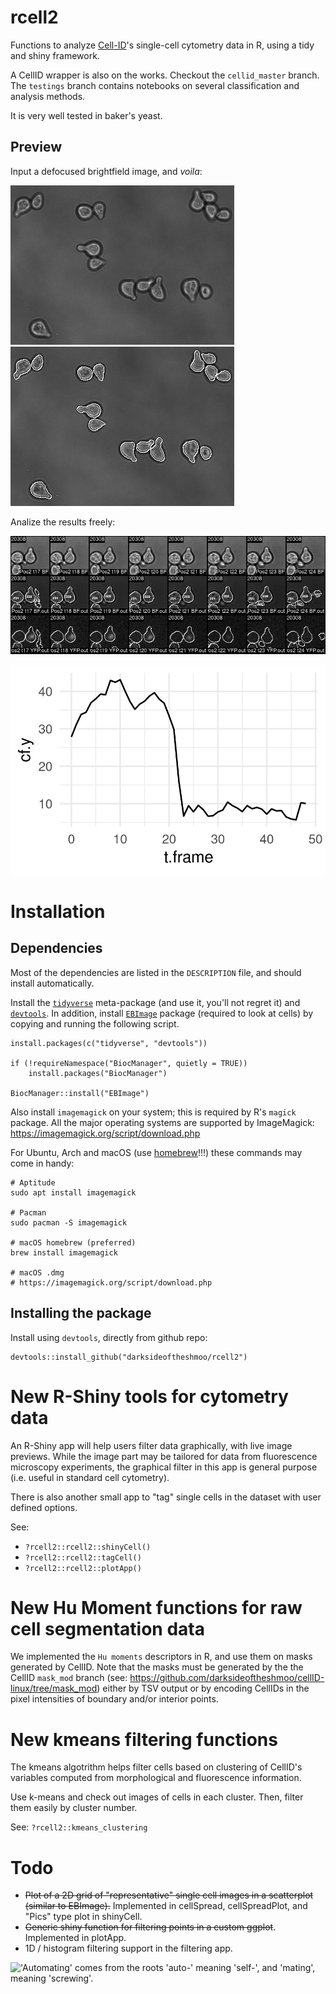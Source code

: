 # rcell2

Functions to analyze [Cell-ID](https://github.com/darksideoftheshmoo/cellID-linux)'s single-cell cytometry data in R, using a tidy and shiny framework.

A CellID wrapper is also on the works. Checkout the `cellid_master` branch. The `testings` branch contains notebooks on several classification and analysis methods.

It is very well tested in baker's yeast.

## Preview

Input a defocused brightfield image, and _voila_:

![input defocused brightfield image](doc/TFP.png)![segmented brightfield image](doc/TFP.out.png)

Analize the results freely:

![preview_tile](doc/preview_tile.png)

![preview_trace](doc/preview_trace.png)

# Installation

## Dependencies

Most of the dependencies are listed in the `DESCRIPTION` file, and should install automatically.

Install the [```tidyverse```][1] meta-package (and use it, you'll not regret it) and [```devtools```][2]. In addition, install [```EBImage```][3] package (required to look at cells) by copying and running the following script. 

```
install.packages(c("tidyverse", "devtools"))

if (!requireNamespace("BiocManager", quietly = TRUE))
    install.packages("BiocManager")

BiocManager::install("EBImage")
```

Also install `imagemagick` on your system; this is required by R's `magick` package. All the major operating systems are supported by ImageMagick: https://imagemagick.org/script/download.php

For Ubuntu, Arch and macOS (use [homebrew](https://brew.sh/)!!!)  these commands may come in handy:

```
# Aptitude
sudo apt install imagemagick

# Pacman
sudo pacman -S imagemagick

# macOS homebrew (preferred)
brew install imagemagick

# macOS .dmg
# https://imagemagick.org/script/download.php
```

## Installing the package

Install using `devtools`, directly from github repo:

```
devtools::install_github("darksideoftheshmoo/rcell2")

```

# New R-Shiny tools for cytometry data

An R-Shiny app will help users filter data graphically, with live image previews.
While the image part may be tailored for data from fluorescence microscopy experiments, the graphical filter in this app is general purpose (i.e. useful in standard cell cytometry).

There is also another small app to "tag" single cells in the dataset with user defined options.

See:

  * `?rcell2::rcell2::shinyCell()`
  * `?rcell2::rcell2::tagCell()`
  * `?rcell2::rcell2::plotApp()`

# New Hu Moment functions for raw cell segmentation data

We implemented the `Hu moments` descriptors in R, and use them on masks generated by CellID. Note that the masks must be generated by the the CellID `mask_mod` branch (see: https://github.com/darksideoftheshmoo/cellID-linux/tree/mask_mod) either by TSV output or by encoding CellIDs in the pixel intensities of boundary and/or interior points.

# New kmeans filtering functions

The kmeans algotrithm helps filter cells based on clustering of CellID's variables computed from morphological and fluorescence information.

Use k-means and check out images of cells in each cluster. Then, filter them easily by cluster number.

See: `?rcell2::kmeans_clustering`

# Todo

* ~~Plot of a 2D grid of "representative" single cell images in a scatterplot (similar to EBImage).~~ Implemented in cellSpread, cellSpreadPlot, and "Pics" type plot in shinyCell.
* ~~Generic shiny function for filtering points in a custom ggplot~~. Implemented in plotApp.
* 1D / histogram filtering support in the filtering app.

!['Automating' comes from the roots 'auto-' meaning 'self-', and 'mating', meaning 'screwing'.](https://imgs.xkcd.com/comics/automation.png)

[1]:https://www.tidyverse.org/
[2]:https://github.com/r-lib/devtools
[3]:https://bioconductor.org/packages/release/bioc/html/EBImage.html
